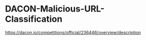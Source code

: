 # DACON-Malicious-URL-Classification
https://dacon.io/competitions/official/236446/overview/description
